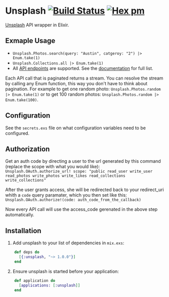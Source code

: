 # Unsplash [![Build Status](https://travis-ci.org/waynehoover/unsplash-elixir.svg?branch=master)](https://travis-ci.org/waynehoover/unsplash-elixir) [![Hex pm](http://img.shields.io/hexpm/v/unsplash.svg?style=flat)](https://hex.pm/packages/unsplash)

[Unsplash](https://unsplash.com) API wrapper in Elixir.


## Exmaple Usage

* `Unsplash.Photos.search(query: "Austin", catgeroy: "2") |> Enum.take(1)`
* `Unsplash.Collections.all |> Enum.take(1)`
* All [API endpoints](https://unsplash.com/documentation) are supported. See the [documentation](http://hexdocs.pm/unsplash/Unsplash.html) for full list.

Each API call that is paginated returns a stream. You can resolve the stream by calling any Enum function, this way you don't have to think about pagination. For example to get one random photo: `Unsplash.Photos.random |> Enum.take(1)` or to get 100 random photos: `Unsplash.Photos.random |> Enum.take(100)`.


## Configuration

See the `secrets.exs` file on what configuration variables need to be configured.


## Authorization

Get an auth code by directing a user to the url generated by this command (replace the scope with what you would like):
`Unsplash.OAuth.authorize_url! scope: "public read_user write_user read_photos write_photos write_likes read_collections write_collections"`

After the user grants access, she will be redirected back to your redirect_uri whith a `code` query paramater, which you then set like this:
`Unsplash.OAuth.authorize!(code: auth_code_from_the_callback)`

Now every API call will use the access_code gerenated in the above step automatically.


## Installation

1. Add unsplash to your list of dependencies in `mix.exs`:
```elixir
    def deps do
      [{:unsplash, "~> 1.0.0"}]
    end
```

2. Ensure unsplash is started before your application:
```elixir
    def application do
      [applications: [:unsplash]]
    end
```
